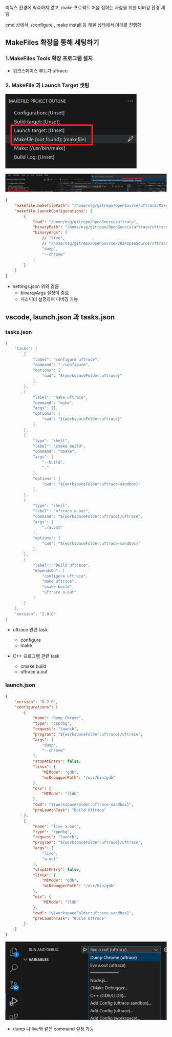 
리눅스 환경에 익숙하지 않고, make 프로젝트 처음 접하는 사람을 위한 디버깅 환경 세팅

cmd 상에서 ./configure , make install 등 해본 상태에서 아래를 진행함

## MakeFiles 확장을 통해 세팅하기

### 1.MakeFiles Tools 확장 프로그램 설치

- 워크스페이스 루트가 uftrace

### 2. MakeFile 과 Launch Target 셋팅

![alt text](<images/0. vscode 디버깅 환경 세팅/image.png>)



![alt text](<images/0. vscode 디버깅 환경 세팅/image-1.png>)



```json
{
    "makefile.makefilePath": "/home/nsg/gitrepo/OpenSource/uftrace/Makefile",
    "makefile.launchConfigurations": [
        {
            "cwd": "/home/nsg/gitrepo/OpenSource/uftrace",
            "binaryPath": "/home/nsg/gitrepo/OpenSource/uftrace/uftrace",
            "binaryArgs": [
                // "live",
                // "/home/nsg/gitrepo/OpenSource/2024OpenSource/uftrace-sandbox/a.out"
                "dump",
                "--chrome"
            ]
        }
    ]
}
```

- settings.json 위와 같음
    - binarayArgs 설정이 중요
    - 파라미터 설정하여 디버깅 가능


## vscode, launch.json 과 tasks.json 

### tasks.json

```cpp
{
    "tasks": [
        {
            "label": "configure uftrace",
            "command": "./configure",
            "options": {
                "cwd": "${workspaceFolder:uftrace}"
            },
        },
        {
            "label": "make uftrace",
            "command": "make",
            "args": [],
            "options": {
                "cwd": "${workspaceFolder:uftrace}"
            },
        },
        {
            "type": "shell",
            "label": "cmake build",
            "command": "cmake",
            "args": [
                "--build",
                "."
            ],
            "options": {
                "cwd": "${workspaceFolder:uftrace-sandbox}"
            },
        },
        {
            "type": "shell",
            "label": "uftrace a.out",
            "command": "${workspaceFolder:uftrace}/uftrace",
            "args": [
                "./a.out"
            ],
            "options": {
                "cwd": "${workspaceFolder:uftrace-sandbox}"
            },
        },
        {
            "label": "Build Uftrace",
            "dependsOn": [
                "configure uftrace",
                "make uftrace",
                "cmake build",
                "uftrace a.out"
            ]
        }
    ],
    "version": "2.0.0"
}
```

- uftrace 관련 task
    - configure 
    - make

- C++ 프로그램 관련 task
    - cmake build
    - uftrace a.out

### launch.json

```json
{
    "version": "0.2.0",
    "configurations": [
        {
            "name": "Dump Chrome",
            "type": "cppdbg",
            "request": "launch",
            "program": "${workspaceFolder:uftrace}/uftrace",
            "args": [
                "dump",
                "--chrome"
            ],
            "stopAtEntry": false,
            "linux": {
                "MIMode": "gdb",
                "miDebuggerPath": "/usr/bin/gdb"
            },
            "osx": {
                "MIMode": "lldb"
            },
            "cwd": "${workspaceFolder:uftrace-sandbox}",
            "preLaunchTask": "Build Uftrace"
        },
        {
            "name": "live a.out",
            "type": "cppdbg",
            "request": "launch",
            "program": "${workspaceFolder:uftrace}/uftrace",
            "args": [
                "live",
                "a.out"
            ],
            "stopAtEntry": false,
            "linux": {
                "MIMode": "gdb",
                "miDebuggerPath": "/usr/bin/gdb"
            },
            "osx": {
                "MIMode": "lldb"
            },
            "cwd": "${workspaceFolder:uftrace-sandbox}",
            "preLaunchTask": "Build Uftrace"
        }
    ]
}
```

![alt text](<images/0. vscode 디버깅 환경 세팅/image-2.png>)

- dump 나 live와 같은 command 설정 가능


